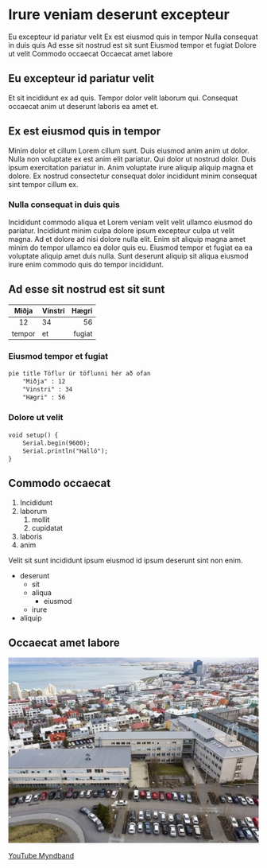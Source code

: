 # Irure veniam deserunt excepteur

Eu excepteur id pariatur velit
Ex est eiusmod quis in tempor
Nulla consequat in duis quis
Ad esse sit nostrud est sit sunt
Eiusmod tempor et fugiat
Dolore ut velit
Commodo occaecat
Occaecat amet labore

## Eu excepteur id pariatur velit

Et sit incididunt ex ad quis. Tempor dolor velit laborum qui. Consequat occaecat anim ut deserunt laboris ea amet et.

## Ex est eiusmod quis in tempor

Minim dolor et cillum Lorem cillum sunt. Duis eiusmod anim anim ut dolor. Nulla non voluptate ex est anim elit pariatur. Qui dolor ut nostrud dolor. Duis ipsum exercitation pariatur in. Anim voluptate irure aliquip aliquip magna et dolore. Ex nostrud consectetur consequat dolor incididunt minim consequat sint tempor cillum ex.

### Nulla consequat in duis quis

Incididunt commodo aliqua et Lorem veniam velit velit ullamco eiusmod do pariatur. Incididunt minim culpa dolore ipsum excepteur culpa ut velit magna. Ad et dolore ad nisi dolore nulla elit. Enim sit aliquip magna amet minim do tempor ullamco ea dolor quis eu. Eiusmod tempor et fugiat ea ea voluptate aliquip amet duis nulla. Sunt deserunt aliquip sit aliqua eiusmod irure enim commodo quis do tempor incididunt.

## Ad esse sit nostrud est sit sunt

Miðja | Vinstri | Hægri
:--: | :-- | --: 
12 | 34 | 56
tempor | et | fugiat

### Eiusmod tempor et fugiat

```mermaid
pie title Töflur úr töflunni hér að ofan
    "Miðja" : 12
    "Vinstri" : 34
    "Hægri" : 56
```

### Dolore ut velit

```arduino
void setup() {
    Serial.begin(9600);
    Serial.println("Halló");
}
```
## Commodo occaecat

1. Incididunt
1. laborum
    1. mollit
    1. cupidatat
1. laboris
1. anim

Velit sit sunt incididunt ipsum eiusmod id ipsum deserunt sint non enim.

- deserunt
    - sit
    - aliqua
        - eiusmod
    - irure
- aliquip

## Occaecat amet labore

![Tækniskóli](skolavorduholt-595x440.jpg)

[YouTube Myndband](https://www.youtube.com/watch?v=HUBNt18RFbo)